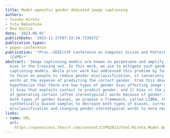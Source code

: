 ```yaml
---
title: Model-agnostic gender debiased image captioning
authors:
- Yusuke Hirota
- Yuta Nakashima
- Noa Garcia
date: '2023-06-01'
publishDate: '2023-11-27T07:32:34.733937Z'
publication_types:
- paper-conference
publication: '*Proc.~IEEE/CVF Conference on Computer Vision and Pattern Recognition
  (CVPR)*'
abstract: 'Image captioning models are known to perpetuate and amplify harmful societal
  bias in the training set. In this work, we aim to mitigate such gender bias in image
  captioning models. While prior work has addressed this problem by forcing models
  to focus on people to reduce gender misclassification, it conversely generates gender-stereotypical
  words at the expense of predicting the correct gender. From this observation, we
  hypothesize that there are two types of gender bias affecting image captioning models:
  1) bias that exploits context to predict gender, and 2) bias in the probability
  of generating certain (often stereotypical) words because of gender. To mitigate
  both types of gender biases, we propose a framework, called LIBRA, that learns from
  synthetically biased samples to decrease both types of biases, correcting gender
  misclassification and changing gender-stereotypical words to more neutral ones.'
links:
- name: URL
  url: 
    https://openaccess.thecvf.com/content/CVPR2023/html/Hirota_Model-Agnostic_Gender_Debiased_Image_Captioning_CVPR_2023_paper.html
---
```

